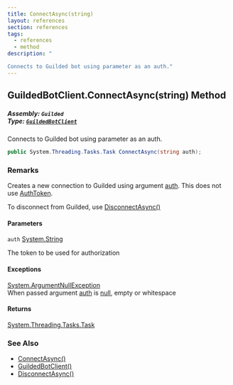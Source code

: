 ```yaml
---
title: ConnectAsync(string)
layout: references
section: references
tags:
  - references
  - method
description: "

Connects to Guilded bot using parameter as an auth."
---
```


## GuildedBotClient.ConnectAsync(string) Method
##### **Assembly:** `Guilded`<br/>**Type:** [`GuildedBotClient`](GuildedBotClient 'Guilded.GuildedBotClient')

Connects to Guilded bot using parameter as an auth.

```csharp
public System.Threading.Tasks.Task ConnectAsync(string auth);
```

### Remarks
  
Creates a new connection to Guilded using argument [auth](GuildedBotClient.ConnectAsync(string)#Guilded.GuildedBotClient.ConnectAsync(string).auth 'Guilded.GuildedBotClient.ConnectAsync(string).auth'). This does not use [AuthToken](GuildedBotClient.AuthToken 'Guilded.GuildedBotClient.AuthToken').  
  
To disconnect from Guilded, use [DisconnectAsync()](AbstractGuildedClient.DisconnectAsync() 'Guilded.AbstractGuildedClient.DisconnectAsync()')
#### Parameters

<a name='Guilded.GuildedBotClient.ConnectAsync(string).auth'></a>

`auth` [System.String](https://docs.microsoft.com/en-us/dotnet/api/System.String 'System.String')

The token to be used for authorization

#### Exceptions

[System.ArgumentNullException](https://docs.microsoft.com/en-us/dotnet/api/System.ArgumentNullException 'System.ArgumentNullException')  
When passed argument [auth](GuildedBotClient.ConnectAsync(string)#Guilded.GuildedBotClient.ConnectAsync(string).auth 'Guilded.GuildedBotClient.ConnectAsync(string).auth') is [null](https://docs.microsoft.com/en-us/dotnet/csharp/language-reference/keywords/null 'https://docs.microsoft.com/en-us/dotnet/csharp/language-reference/keywords/null'), empty or whitespace

#### Returns
[System.Threading.Tasks.Task](https://docs.microsoft.com/en-us/dotnet/api/System.Threading.Tasks.Task 'System.Threading.Tasks.Task')

### See Also
- [ConnectAsync()](GuildedBotClient.ConnectAsync() 'Guilded.GuildedBotClient.ConnectAsync()')
- [GuildedBotClient()](GuildedBotClient.GuildedBotClient() 'Guilded.GuildedBotClient.GuildedBotClient()')
- [DisconnectAsync()](AbstractGuildedClient.DisconnectAsync() 'Guilded.AbstractGuildedClient.DisconnectAsync()')